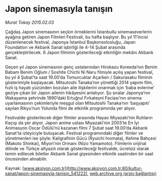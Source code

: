 # Japon sinemasıyla tanışın

*Murat Tokay 2015.02.03*

<div class="pNewsDetailMainContent ctx_content" itemprop="articleBody">
 <p>
  Çağdaş Japon sinemasının seçkin örneklerini İstanbullu sinemaseverlerin ayağına getiren Japon Filmleri Festivali, bu hafta başlıyor. Bu yıl 11’incisi düzenlenecek festival, Japonya İstanbul Başkonsolosluğu, Japan Foundation ve Akbank Sanat işbirliği ile 4-14 Şubat arasında gerçekleştirilecek. 6 Japon filminin gösterileceği etkinliğin mekânı Akbank Sanat.
 </p>
 <p>
  Geçen yıl Japon sinemasının genç ustalarından Hirokazu Koreeda’nın Benim Babam Benim Oğlum / Soshite Chichi Ni Naru filmiyle açılış yapan festival, bu yıl 4 Şubat’ta saat 19.00’da Tomurcuklar Açarken / Sakurasaku filminin gösterimiyle başlayacak. Mitsutoshi Tanaka’nın yönettiği 2014 yapımı film, hızlı iş hayatı yüzünden bozulan aile ilişkilerini onarmak için ‘baba evlerine’ geziye çıkan bir Japon ailenin hikâyesini anlatıyor. Şu sıralar Japonya’nın Wakayama şehrinde 1890’daki Ertuğrul Fırkateyni Faciası’nın sinema uyarlamasının çekimleriyle meşgul olan Mitsutoshi Tanaka’nın ‘başyapıtı’ sayılan Rikyu’nun Yolunda filmi de etkinlik programında yer alıyor.
 </p>
 <p>
  Festivalde gösterilecek diğer filmler arasında Hayao Miyazaki’nin Ruhların Kaçışı da yer alıyor. Japon anime ustası Miyazaki’nin 2003’te En İyi Animasyon Oscar Ödülü’nü kazanan filmi 7 Şubat saat 19.00’da Akbank Sanat’ta izleyiciyle buluşacak. Festival programındaki diğer filmler ve yönetmenleri ise şöyle: Kaligrafinin Gücü (Ryuichi Inomata), Kelime Bahçesi (Makoto Shinkai), Miyori’nin Ormanı (Nizo Yamamoto). Filmlerin orijinal dilinde ve Türkçe altyazılı olarak gösterileceği festivalde, ücretsiz olarak temin edilecek biletler Akbank Sanat gişesinden etkinlik saatinden bir saat öncesinden alınabilir.
 </p>
</div>


Kaynak: [www.aksiyon.com.tr](http://www.aksiyon.com.tr:80/kultur-sanat/japon-sinemasiyla-tanisin_541222), [web.archive.org (arşiv bağlantısı)](http://web.archive.org/web/20160105232947/http://www.aksiyon.com.tr:80/kultur-sanat/japon-sinemasiyla-tanisin_541222)

